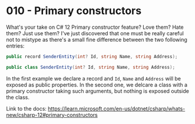 # 010 - Primary constructors #

What's your take on C# 12 Primary constructor feature? Love them? Hate them? Just use them? I've just discovered that one must be really careful not to mistype as there's a small fine difference between the two following entries:

```csharp
public record SenderEntity(int? Id, string Name, string Address);
```

```csharp
public class SenderEntity(int? Id, string Name, string Address);
```

In the first example we declare a record and `Id`, `Name` and `Address` will be exposed as public properties. In the second one, we delcare a class with a primary constructor taking such arguments, but nothing is exposed outside the class.

Link to the docs: https://learn.microsoft.com/en-us/dotnet/csharp/whats-new/csharp-12#primary-constructors